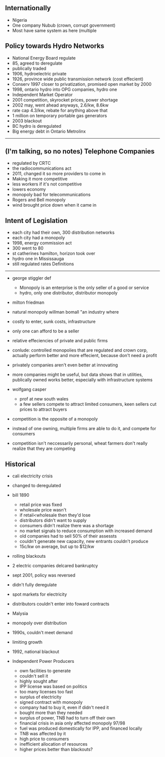 Internationally
---
+ Nigeria
+ One company Nubub (crown, corrupt government)
+ Most have same system as here (multiple 

Policy towards Hydro Networks
---
+ National Energy Board regulate
+ 85, agreed to deregulate
+ publically traded
+ 1906, hydroelectric private
+ 1926, province wide public transmission network (cost effecient)
+ Conserv 1997 closer to privatization, promised open market by 2000
+ 1998, ontario hydro into OPG companies, hydro one
+ Independent Market Operator
+ 2001 competition, skyrocket prices, power shortage
+ 2002 may, went ahead anyways, 2.6/kw, 8.6kw
+ rate cap 4.3/kw, rebate for anything above that
+ 1 million on temporary portable gas generators
+ 2003 blackout
+ BC hydro is deregulated
+ Big energy debt in Ontario
Metrolinx
---
(I'm talking, so no notes)
Telephone Companies
---
+ regulated by CRTC
+ the radiocommunications act
+ 2011, changed it so more providers to come in
+ Making it more competitive
+ less workers if it's not competitive
+ lowers economy
+ monopoly bad for telecommunications
+ Rogers and Bell monopoly
+ wind brought price down when it came in

Intent of Legislation
---
+ each city had their own, 300 distribution networks
+ each city had a monopoly
+ 1998, energy commission act
+ 300 went to 80
+ st catherines hamilton, horizon took over
+ hydro one in Mississauga
+ still regulated rates
Definitions
---
+ george stiggler def
	+ Monopoly is an enterprise is the only seller of a good or service
	+ hydro, only one distributor, distributor monopoly
+ milton friedman
+ natural monopoly willman bomall "an industry where
+ costly to enter, sunk costs, infrastructure
+ only one can afford to be a seller
+ relative effeciencies of private and public firms
+ conlude: controlled monopolies that are regulated and crown corp, actually perform better and more effecient, because don't need a profit
+ privately companies aren't even better at innovating
+ more companies might be useful, but data shows that in utilities, publically owned works better, especially with infrastructure systems

+ wolfgang casper
	+ prof at new south wales
	+ a few sellers compete to attract limited consumers, keen sellers cut prices to attract buyers
+ competition is the opposite of a monopoly
+ instead of one owning, multiple firms are able to do it, and compete for consumers
+ competition isn't neccessarily personal, wheat farmers don't really realize that they are competing

Historical
---
+ cali electricity crisis
+ changed to deregulated
+ bill 1890
	+ retail price was fixed
	+ wholesale price wasn't
	+ if retail<wholesale then they'd lose
	+ distributors didn't want to supply
	+ consumers didn't realize there was a shortage
	+ no market signals to reduce consumption with increased demand
	+ old companies had to sell 50% of their assessts
	+ couldn't generate new capacity, new entrants couldn't produce
	+ 15c/kw on average, but up to $12/kw
+ rolling blackouts
+ 2 electric companies delcared bankruptcy
+ sept 2001, policy was reversed
+ didn't fully deregulate
+ spot markets for electricity
+ distributors couldn't enter into foward contracts

+ Malysia
+ monopoly over distribution
+ 1990s, couldn't meet demand
+ limiting growth
+ 1992, national blackout
+ Independent Power Producers
	+ own facilities to generate
	+ couldn't sell it
	+ highly sought after
	+ IPP license was based on politics
	+ too many licenses too fast
	+ surplus of electricity
	+ signed contract with monopoly
	+ company had to buy it, even if didn't need it
	+ bought more than they needed
	+ surplus of power, TNB had to turn off their own
	+ financial crisis in asia only affected monopoly 97/98
	+ fuel was produced domestically for IPP, and financed locally
	+ TNB was affected by it
	+ high price to consumers
	+ inefficient allocation of resources
	+ higher prices better than blackouts?